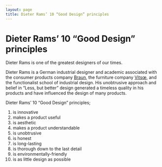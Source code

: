 ```yaml
---
layout: page
title: Dieter Rams’ 10 “Good Design” principles
---
```


# Dieter Rams’ 10 “Good Design” principles

Dieter Rams is one of the greatest designers of our times.

Dieter Rams is a German industrial designer and academic associated with the consumer products company [Braun](https://braun.com), the furniture company [Vitsœ](https://www.vitsoe.com), and the functionalist school of industrial design. His unobtrusive approach and belief in “Less, but better” design generated a timeless quality in his products and have influenced the design of many products.

Dieter Rams’ 10 “Good Design” principles;

1. is innovative
2. makes a product useful
3. is aesthetic
4. makes a product understandable
5. is unobtrusive
6. is honest
7. is long-lasting
8. is thorough down to the last detail
9. is environmentally-friendly
10. is as little design as possible
